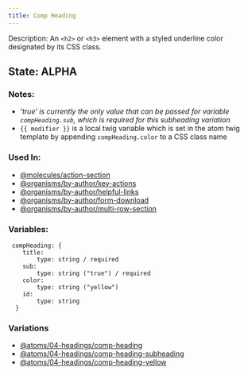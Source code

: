 ```yaml
---
title: Comp Heading
---
```

Description: An `<h2>` or `<h3>` element with a styled underline color designated by its CSS class.

## State: ALPHA

### Notes:
- _'true' is currently the only value that can be passed for variable `compHeading.sub`, which is required for this subheading variation_
- `{{ modifier }}` is a local twig variable which is set in the atom twig template by appending `compHeading.color` to a CSS class name

### Used In:
- [@molecules/action-section](/?p=molecules-action-section)
- [@organisms/by-author/key-actions](/?p=organisms-key-actions)
- [@organisms/by-author/helpful-links](/?p=organisms-helpful-links)
- [@organisms/by-author/form-download](/?p=organisms-form-download)
- [@organisms/by-author/multi-row-section](/?p=organisms-multi-row-section)

### Variables:
~~~
 compHeading: {
    title:
        type: string / required
    sub:
        type: string ("true") / required
    color:
        type: string ("yellow")
    id:
        type: string
  }
~~~

### Variations
- [@atoms/04-headings/comp-heading](/?p=atoms-comp-heading)
- [@atoms/04-headings/comp-heading-subheading](/?p=atoms-comp-heading-subheading)
- [@atoms/04-headings/comp-heading-yellow](/?p=atoms-comp-heading-yellow)
